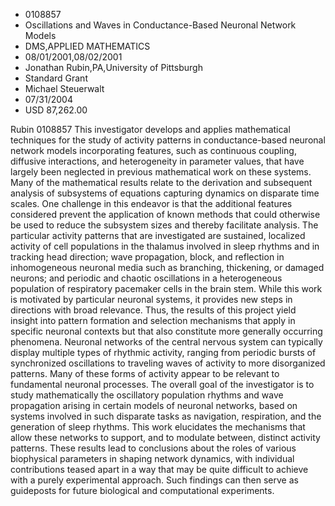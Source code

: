 
* 0108857
* Oscillations and Waves in Conductance-Based Neuronal Network Models
* DMS,APPLIED MATHEMATICS
* 08/01/2001,08/02/2001
* Jonathan Rubin,PA,University of Pittsburgh
* Standard Grant
* Michael Steuerwalt
* 07/31/2004
* USD 87,262.00

Rubin 0108857 This investigator develops and applies mathematical techniques for
the study of activity patterns in conductance-based neuronal network models
incorporating features, such as continuous coupling, diffusive interactions, and
heterogeneity in parameter values, that have largely been neglected in previous
mathematical work on these systems. Many of the mathematical results relate to
the derivation and subsequent analysis of subsystems of equations capturing
dynamics on disparate time scales. One challenge in this endeavor is that the
additional features considered prevent the application of known methods that
could otherwise be used to reduce the subsystem sizes and thereby facilitate
analysis. The particular activity patterns that are investigated are sustained,
localized activity of cell populations in the thalamus involved in sleep rhythms
and in tracking head direction; wave propagation, block, and reflection in
inhomogeneous neuronal media such as branching, thickening, or damaged neurons;
and periodic and chaotic oscillations in a heterogeneous population of
respiratory pacemaker cells in the brain stem. While this work is motivated by
particular neuronal systems, it provides new steps in directions with broad
relevance. Thus, the results of this project yield insight into pattern
formation and selection mechanisms that apply in specific neuronal contexts but
that also constitute more generally occurring phenomena. Neuronal networks of
the central nervous system can typically display multiple types of rhythmic
activity, ranging from periodic bursts of synchronized oscillations to traveling
waves of activity to more disorganized patterns. Many of these forms of activity
appear to be relevant to fundamental neuronal processes. The overall goal of the
investigator is to study mathematically the oscillatory population rhythms and
wave propagation arising in certain models of neuronal networks, based on
systems involved in such disparate tasks as navigation, respiration, and the
generation of sleep rhythms. This work elucidates the mechanisms that allow
these networks to support, and to modulate between, distinct activity patterns.
These results lead to conclusions about the roles of various biophysical
parameters in shaping network dynamics, with individual contributions teased
apart in a way that may be quite difficult to achieve with a purely experimental
approach. Such findings can then serve as guideposts for future biological and
computational experiments.


